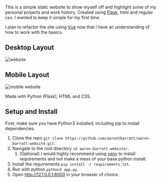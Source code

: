 This is a simple static website to show myself off and highlight some of my personal projects and work history.
Created using [Flask](https://flask.palletsprojects.com/en/2.2.x/), html and regular css.
I wanted to keep it simple for my first time. 

I plan
to refactor the site using [Vue](https://vuejs.org/) now that I have an understanding of how to work with the basics.

## Desktop Layout
![website](https://i.imgur.com/uBntSin.png)

## Mobile Layout
![mobile website](https://i.imgur.com/iHjDB5v.png)

Made with Python (Flask), HTML and CSS.

## Setup and Install
First, make sure you have Python3 installed, including pip to install dependencies.

1. Clone the repo `git clone https://github.com/aarontbarratt/aaron-barratt-website.git`.
2. Navigate to the root directory `cd aaron-barratt-website/`.
    1. (Optional) I would highly recommend using [venv](https://docs.python.org/3/library/venv.html) to install requirements and not make a mess of your base python install.
3. Install the requirements `pip install -r requirements.txt`.
4. Run with python `python3 app.py`.
5. Open http://127.0.0.1:8000 in your browser of choice.
